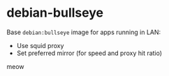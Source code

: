 # debian-bullseye

Base `debian:bullseye` image for apps running in LAN:

- Use squid proxy
- Set preferred mirror (for speed and proxy hit ratio)


meow
